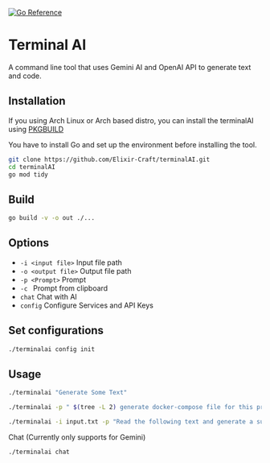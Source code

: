 [![Go Reference](https://pkg.go.dev/badge/github.com/Elixir-Craft/terminalAI.svg)](https://pkg.go.dev/github.com/Elixir-Craft/terminalAI)

# Terminal AI

A command line tool that uses Gemini AI and OpenAI API to generate text and code.


## Installation


If you using Arch Linux or Arch based distro, you can install the terminalAI using [PKGBUILD](https://github.com/Elixir-Craft/terminalAI-pkg) 


You have to install Go and set up the environment before installing the tool.


```bash
git clone https://github.com/Elixir-Craft/terminalAI.git
cd terminalAI
go mod tidy
```


## Build

```bash
go build -v -o out ./...  
```


## Options

* `-i <input file>` Input file path
* `-o <output file>` Output file path
* `-p <Prompt>` Prompt
* `-c ` Prompt from clipboard
* `chat` Chat with AI
* `config` Configure Services and API Keys


## Set configurations

```bash
./terminalai config init
```



## Usage

```bash
./terminalai "Generate Some Text"
```
```bash
./terminalai -p " $(tree -L 2) generate docker-compose file for this project" -o docker-compose.yaml 
```
```bash
./terminalai -i input.txt -p "Read the following text and generate a summary" -o output.txt
```


Chat (Currently only supports for Gemini)
```bash
./terminalai chat
```



